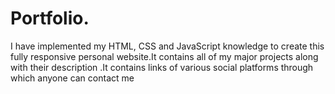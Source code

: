 # Portfolio.
I have implemented my HTML, CSS and JavaScript knowledge to create this fully responsive personal website.It contains all of my major projects along with their description .It contains links of various social platforms through which anyone can contact me

